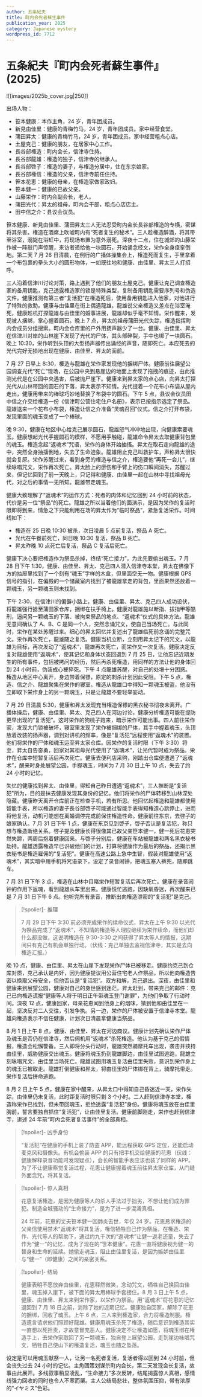 ```yaml
---
author: 五条紀夫
title: 町内会死者蘇生事件
publication_year: 2025
category: Japanese mystery
wordpress_id: 7712
---
```


# 五条紀夫『町内会死者蘇生事件』(2025)

![[images/2025b_cover.jpg|250]]

出场人物：
- 笹本健康：本作主角，24 岁，青年团成员。
- 新見由佳里：健康的青梅竹马，24 岁，青年团成员。家中经营食堂。
- 蒲田昇太：健康的青梅竹马，24 岁，青年团成员。家中经营粗点心店。
- 土屋克己：健康的朋友，在居家中心工作。
- 長谷部権造：町内会长，信津寺住持。
- 長谷部龍雄：権造的独子，信津寺的继承人。
- 長谷部啓子：権造的妻子，与権造分居中，住在东京娘家。
- 長谷部権信：権造的父亲，信津寺前任住持。
- 笹本花恵：健康的母亲，在権造家做家政妇。
- 笹本健一：健康的已故父亲。
- 山藤栄作：町内会副会长，老人。
- 蒲田光代：昇太的祖母，町内会干部，粗点心店店主。
- 田中信之介：县议会议员。

笹本健康、新見由佳里、蒲田昇太三人无法忍受町内会长長谷部権造的专横，密谋将其杀害。権造在酒席上吹嘘町内有“死者复生的秘术”。三人趁権造醉酒，将其带至浴室，溺毙在浴缸中，将现场布置为意外溺死。深夜十二点，住在城郊的山藤栄作被一阵敲门声惊醒，来访者递给他一块圆石，开始诵念经文，栄作全身痉挛倒地。第二天 7 月 26 日清晨，在例行的广播体操集会上，権造死而复生，手里拿着一个布包裹的拳头大小的圆形物体，一如既往地和健康、由佳里、昇太三人打招呼。

三人沿着信津川讨论对策，路上遇到了他们的朋友土屋克己。健康让克己调查権造家的备用钥匙，克己透露権造家的锁是特殊类型，复制备用钥匙需要序列号和伪造文件。健康推测有第三者“复活犯”在権造死后，使用备用钥匙进入他家，对他进行了特殊的救助。健康与由佳里在街上偶遇龍雄，龍雄说父亲権造又差点在浴室淹死，健康趁机打探龍雄与由佳里的婚事进展，龍雄却似乎毫不知情。栄作醒来，发现被人捆绑，掌心握着圆石。晚上 7 点，昇太的祖母蒲田光代失踪，権造指挥町内会成员分组搜索。町内会仓库里的户外用扬声器少了一台。健康、由佳里、昇太在信津川对岸的山林崖下发现了光代的尸体，其头部碎裂，手中也绑了一块圆石。晚上 10:30，栄作听到头顶的大型扬声器传出诵经的声音，随即死亡。本应死去的光代完好无损地出现在健康、由佳里、昇太的面前。

7 月 27 日早上 8:30，権造与龍雄在栄作家发现他的捆绑尸体。健康前往展望公园调查光代“死亡”现场，在公园中央到悬崖边的地面上发现了拖拽的痕迹，由此推测光代是在公园中央遇害，后被抛尸崖下。健康来到昇太家的点心店，向昇太打探光代从山林带回的圆石的下落，昇太表示不知情。光代提着一个花布小布袋从屋内走出，健康用带来的棒球巧妙地替换了布袋中的圆石。下午 5 点，县议会议员田中信之介交给権造一份《信津町公营住宅住户名册》，表示已按指示选定了祭品。龍雄送来一个花布小布袋，権造让信之介准备“灵魂召回”仪式。信之介打开布袋，发现里面的魂玉变成了一个棒球。

晚 9:30，健康在地区中心给克己展示圆石，龍雄怒气冲冲地出现，向健康索要魂玉。健康想起光代手握圆石的模样，不愿用手触碰，龍雄命令昇太去取健康背包里的魂玉。権造念起“返魂术”咒语，栄作的身体开始抽搐。昇太在取石走向龍雄的途中，突然全身抽搐倒地，失去了生命迹象。龍雄阻止克己叫救护车，声称昇太很快就会复原。栄作苏醒过来，看到身旁的権造与信之介，権造要他“再死一会儿”，继续咏唱咒文，栄作再次死亡。昇太脸上的瘀伤和手臂上的伤口瞬间消失，苏醒过来，但记忆回到了前一天晚上，只记得和健康、由佳里一起在山林中寻找祖母光代，对之后的事情一无所知。龍雄带走魂玉。

健康大致理解了“返魂术”的运作方式：死者的肉体和记忆回到 24 小时前的状态，代价是另一位“祭品”的死亡。龍雄之所以当着他们的面演示，是因为栄作的复活时限即将到来，情急之下只能利用在场的昇太作为“临时祭品”，紧急复活栄作。时间线如下：
- 権造在 25 日晚 10:30 被杀，次日凌晨 5 点前复活，祭品 A 死亡。
- 光代在午餐前死亡，同日晚 10:30 复活，祭品 B 死亡。
- 昇太昨晚 10 点死亡后复活，祭品 C 复活后死亡。

健康下决心要把権造作为祭品杀掉，终结“死亡接力”，为此先要偷出魂玉。7 月 28 日下午 1:30，健康、由佳里、昇太、克己四人潜入信津寺本堂，昇太在佛像下方的抽屉里找到了一个刻有“魂玉”字样的木盒，但里面空无一物。健康根据 GPS 信号的指引，在偏殿的一个储藏室内找到了被龍雄拿走的背包，里面果然还放着一颗魂玉，另一颗魂玉则未找到。

下午 2:30，在信津川的偏僻小路上，健康、由佳里、昇太、克己四人成功设伏，将龍雄强行掳至蒲田家仓库，捆绑在扶手椅上。健康对龍雄施以断指、拔指甲等酷刑，逼问另一颗魂玉的下落、被拘束祭品的地点、“返魂术”仪式的具体方法。龍雄无意间确认了 A、B、C 是同一个人，突然念诵咒文，使自己当场死亡。与此同时，栄作在某处苏醒过来。细心的昇太回忆并复述出了龍雄临死前念诵的完整咒文。栄作再次死亡，龍雄随之复活。健康当机立断，立刻用昇太记下的咒文，以龍雄为目标，再次发动了“返魂术”，龍雄再次死亡，而栄作又一次复活。健康决定反复对龍雄使用“返魂术”，使其记忆和身体状态回退到 7 月 25 日，让他忘记近期发生的所有事件，包括被拷问的经历，然后再杀死権造，用同样的方法让他的身体回到 24 小时前，伪装成心梗猝死。下午 4 点龍雄苏醒，对自己的处境十分困惑。権造从地区中心离开，身边带着保镖，原定的刺杀计划因此受阻。下午 5 点，権造、信之介、龍雄聚集在栄作的寝室。権造从龍雄口中得知一颗魂玉被盗，他没有立即取下栄作身上的另一颗魂玉，只是让龍雄不要轻举妄动。

7 月 29 日清晨 5:30，健康和昇太发现充当権造保镖的黑衣秘书彻夜未离开。广播体操后，健康、由佳里、昇太、克己四人在河边讨论，健康分析権造可能在提防更早出现的“复活犯”。这时栄作的狗桃子跑来，暗示栄作可能出事。四人前往栄作家，发现大门锁被破坏，寝室里发现了栄作被捆绑的尸体，其手中握着魂玉，头顶放着改装的扬声器，调到对讲机的频率，像是“复活犯”远程使用“返魂术”的装置。他们将栄作的尸体和魂玉运至昇太家仓库。因栄作的复活时限（下午 3:30）将至，昇太自告奋勇，回家对其祖母光代使用了“返魂术”，让光代暂时成为祭品。栄作在仓库中短暂复活后再次死亡。健康去便利店采购，刚踏出仓库便遭遇了“返魂术”，醒来时身处展望公园，手握魂玉，时间为 7 月 30 日上午 10 点，失去了约 24 小时的记忆。

失忆的健康找到昇太、由佳里，得知自己昨日遭遇“返魂术”，三人推断是“复活犯”所为，目的是抹去健康发现其身份的记忆。他们将栄作的尸体转移到山林深处隐藏。健康昨天离开仓库前正在检查手机，若有所思。他回忆起権造和龍雄都使用智能手表，所以権造的妻子長谷部啓子可能通过智能手表得知権造心跳停止，进而将他复活，动机可能想在离婚调停完成前保住権造性命。健康前往东京，去啓子的娘家确认。7 月 31 日下午 1 点，健康在东京见到啓子，啓子否认是复活犯，称只想与権造断绝关系。啓子提及健康长得很像其已故父亲笹本健一，健一死后花恵突然失踪，两周后抱着健康回来。与啓子分别后，健康在车站被龍雄和两名黑衣秘书劫持。龍雄透露権造早已识破他们的计划，打算将健康作为最后的祭品，还揭示黑衣秘书是権造雇佣的“复活犯”。健康在高速公路上急中生智，假装对龍雄使用“返魂术”，其实暗中用手机将咒语录下，设定了录音闹钟，把魂玉塞入裤兜，随即跳车。

7 月 31 日下午 3 点，権造在山林中目睹栄作短暂复活后再次死亡。健康在录音闹钟的作用下返魂，看到龍雄从车里出来。健康慌忙逃跑，因缺氧昏迷，再次醒来已是 7 月 31 日下午 6 点。他听完所有录音，推断出向権造泄密的“复活犯”是克己。

> [!spoiler]- 推理
> 
> 7 月 29 日下午 3:30 前必须完成栄作的续命仪式，昇太在上午 9:30 以光代为祭品完成了“返魂术”，不知情的権造等人理应继续为栄作续命，而他们却什么都没做，这说明権造在 9:30-3:30 之间获得了昇太等人的情报，这期间只有克己有机会单独行动。（伏线：克己单独去监视信津寺，其实是去向権造汇报。）

晚 10 点，健康、由佳里、昇太在山崖下发现栄作尸体已被移走。健康约克己到仓库对质，克己承认是内奸，因为健康提议用公营住宅老人作祭品，所以他向権造告密以换取父母安全，但他否认是“复活犯”。双方和解，克己退出。深夜，由佳里和健康来到展望公园，健康对自己的身世感到迷茫。昇太赶到，带来克己的邮件：克己已向権造谎报“健康等人将于明日正午带魂玉登门谢罪”，为他们争取了行动时间。深夜 12 点，健康回家，母亲花恵闻到他身上的烟味，猜到他和由佳里在一起，坚决反对二人交往，引发争执。另一边，栄作的尸体被安置于信津寺本堂。龍雄向権造表示不信任健康，计划次日清晨拿健康当祭品。

8 月 1 日上午 8 点，健康、由佳里、昇太在河边商议。健康计划先确认栄作尸体及魂玉是否仍在信津寺，然后伺机用“返魂术”杀死権造。他认为基于克己的假情报，権造会松懈警备。三人即将分头行动时，龍雄突然骑摩托车出现，袭击并挟持由佳里，威胁健康交出魂玉。健康将魂玉扔到龍雄脚边，由佳里试图逃跑，龍雄立刻咏唱咒文，由佳里当场死亡。龍雄试图用魂玉复活由佳里失败，意识到栄作身上的魂玉已被取走。龍雄打倒健康和昇太，将由佳里的尸体绑在背上，骑摩托带走。栄作复活后拼命逃跑。

8 月 2 日上午 5 点，健康在家中醒来，从昇太口中得知自己昏迷近一天，栄作失踪，由佳里仍未复活，此时距复活时限只剩 3 个小时。二人赶到信津寺本堂，権造称栄作已找到，但未带回魂玉，拒绝透露“复活犯”身份。健康将魂玉放在由佳里胸前，誓言要独自抓住“复活犯”，让由佳里复活。健康前脚刚走，栄作也赶到信津寺，讲述 24 年前“町内会死者复活事件”的全部真相。

> [!spoiler]- 凶手身份
> 
> “复活犯”在健康的手机上装了防盗 APP，能远程获取 GPS 定位，还能启动麦克风和摄像头。有机会偷装 APP 的只有把手机交给健康的花恵（伏线：健康解释录音功能时发现疑点），会长的智能手表应该也装了同样的 APP。为了不让健康察觉复活过程，花恵让健康握着魂玉前往昇太家仓库，从门缝外面念咒，将其复活。

> [!spoiler]- 惊人真相
> 
> 花恵复活権造，是因为健康等人的杀人手法过于拙劣，不想让他们成为罪犯。制造全城骚动的“生命接力”，是为了进一步混淆真相。
> 
> 24 年前，花恵的丈夫笹本健一因肺炎去世，年仅 24 岁。花恵恳求権造的父亲信使用禁术“返魂术”将其复活。権信牺牲自己作为祭品，在権造、栄作、光代等人的帮助下，通过约九千次的“返魂术”让健一返老还童，失去了作为“健一”的记忆，成为了现在的“笹本健康”。花恵一直将健康视为健一的替身和生命的延续。她偷走魂玉，阻止由佳里复活，是因为嫉妒由佳里与“健一”（即健康）之间的亲密关系。

> [!spoiler]- 结局
> 
> 健康表明不愿放弃由佳里，花恵释然微笑，念动咒文，牺牲自己换回由佳里，魂玉掉入崖下，被下面的昇太用棒球手套接住。8 月 3 日上午 5 点，健康、由佳里、昇太来到栄作家，以栄作为祭品，用“返魂术”将花恵的记忆退回到 7 月 18 日之前，消除了她的近期记忆。健康独自回家，解除了花恵的捆绑，回收了魂玉。上午 6 点，三人来到権造家，合力将権造制服。権造遗言请求他们照顾好龍雄。健康用魂玉杀死了権造，随后意识到権造其实一直想以死担责，才故意冒充恶人。健康决定不让権造如愿，将魂玉绑在権造手上，去栄作家取回了另一颗魂玉，独自登上展望公园，走到崖边咏唱咒文，牺牲自己使山下的権造复活，魂玉也随之坠落。

设定是可以用魂玉献祭一人，让另一名死者复活，复活者得以回到 24 小时前，但会丧失过去 24 小时的记忆。主角团策划谋杀町内会长，第二天发现会长复活，故事由此展开。多线叙事稍显凌乱，“生命接力”多次反转，结尾揭露惊人真相，感情线强力回收的同时也令人不寒而栗。主人公结局悲壮，整体氛围压抑，带有浓厚的“イヤミス”色彩。

